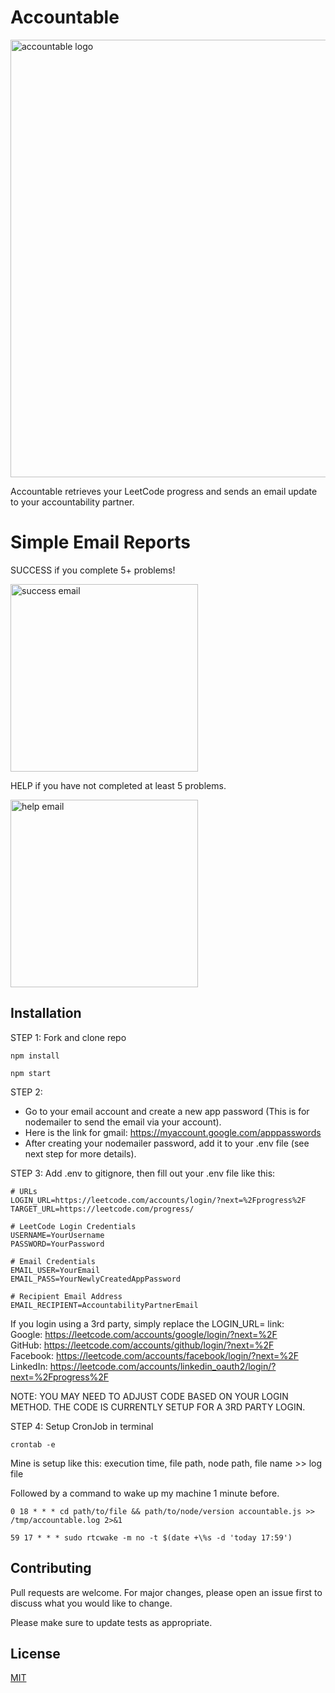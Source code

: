 # Accountable
<img src="https://github.com/isaiah-garcia/LeetCode-Accountability-Progress-Reporter/blob/master/images/accountable_logo.png" alt="accountable logo" width="700"/>


Accountable retrieves your LeetCode progress and sends an email update to your accountability partner.

# Simple Email Reports 
SUCCESS if you complete 5+ problems!

<img src="https://github.com/isaiah-garcia/LeetCode-Accountability-Progress-Reporter/blob/master/images/success_email.jpg" alt="success email" width="300"/>

HELP if you have not completed at least 5 problems.

<img src="https://github.com/isaiah-garcia/LeetCode-Accountability-Progress-Reporter/blob/master/images/help_email.png" alt="help email" width="300"/>

## Installation
STEP 1: Fork and clone repo
```
npm install
```
```
npm start
```

STEP 2: 
- Go to your email account and create a new app password (This is for nodemailer to send the email via your account). 
- Here is the link for gmail: https://myaccount.google.com/apppasswords 
- After creating your nodemailer password, add it to your .env file (see next step for more details).

STEP 3: Add .env to gitignore, then fill out your .env file like this:

```
# URLs                                    
LOGIN_URL=https://leetcode.com/accounts/login/?next=%2Fprogress%2F
TARGET_URL=https://leetcode.com/progress/

# LeetCode Login Credentials
USERNAME=YourUsername
PASSWORD=YourPassword

# Email Credentials
EMAIL_USER=YourEmail
EMAIL_PASS=YourNewlyCreatedAppPassword

# Recipient Email Address
EMAIL_RECIPIENT=AccountabilityPartnerEmail
```
If you login using a 3rd party, simply replace the LOGIN_URL= link: \
Google: https://leetcode.com/accounts/google/login/?next=%2F \
GitHub: https://leetcode.com/accounts/github/login/?next=%2F \
Facebook: https://leetcode.com/accounts/facebook/login/?next=%2F \
LinkedIn: https://leetcode.com/accounts/linkedin_oauth2/login/?next=%2Fprogress%2F 

NOTE: 
YOU MAY NEED TO ADJUST CODE BASED ON YOUR LOGIN METHOD. THE CODE IS CURRENTLY SETUP FOR A 3RD PARTY LOGIN.


STEP 4: Setup CronJob in terminal

```
crontab -e
```
Mine is setup like this: execution time, file path, node path, file name >> log file

Followed by a command to wake up my machine 1 minute before.

```
0 18 * * * cd path/to/file && path/to/node/version accountable.js >> /tmp/accountable.log 2>&1

59 17 * * * sudo rtcwake -m no -t $(date +\%s -d 'today 17:59')
```

## Contributing

Pull requests are welcome. For major changes, please open an issue first
to discuss what you would like to change.

Please make sure to update tests as appropriate.

## License

[MIT](https://choosealicense.com/licenses/mit/)
